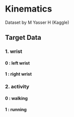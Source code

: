 # Kinematics
Dataset by M Yasser H (Kaggle)



## Target Data

### 1. wrist
#### 0 : left wrist
#### 1 : right wrist

### 2. activity
#### 0 : walking
#### 1 : running
